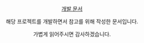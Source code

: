 <div align="center">
 
[개발 문서](https://www.notion.so/1219a255be2980a196aec391843a9112?pvs=21)

해당 프로젝트를 개발하면서 참고를 위해 작성한 문서입니다.

가볍게 읽어주시면 감사하겠습니다.

</div>
